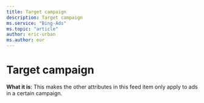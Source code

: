 ```yaml
---
title: Target campaign
description: Target campaign
ms.service: "Bing-Ads"
ms.topic: "article"
author: eric-urban
ms.author: eur
---
```


# Target campaign

**What it is**: This makes the other attributes in this feed item only apply to ads in a certain campaign.


